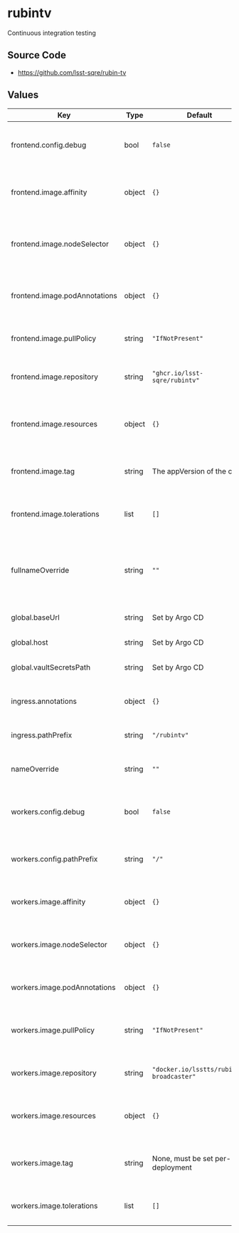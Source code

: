 # rubintv

Continuous integration testing

## Source Code

* <https://github.com/lsst-sqre/rubin-tv>

## Values

| Key | Type | Default | Description |
|-----|------|---------|-------------|
| frontend.config.debug | bool | `false` | If set to true, enable more verbose logging. |
| frontend.image.affinity | object | `{}` | Affinity rules for the rubintv frontend pod |
| frontend.image.nodeSelector | object | `{}` | Node selector rules for the rubintv frontend pod |
| frontend.image.podAnnotations | object | `{}` | Annotations for the rubintv frontend pod |
| frontend.image.pullPolicy | string | `"IfNotPresent"` | Pull policy for the rubintv image |
| frontend.image.repository | string | `"ghcr.io/lsst-sqre/rubintv"` | rubintv frontend image to use |
| frontend.image.resources | object | `{}` | Resource limits and requests for the rubintv frontend pod |
| frontend.image.tag | string | The appVersion of the chart | Tag of rubintv image to use |
| frontend.image.tolerations | list | `[]` | Tolerations for the rubintv frontend pod |
| fullnameOverride | string | `""` | Override the full name for resources (includes the release name) |
| global.baseUrl | string | Set by Argo CD | Base URL for the environment |
| global.host | string | Set by Argo CD | Host name for ingress |
| global.vaultSecretsPath | string | Set by Argo CD | Base path for Vault secrets |
| ingress.annotations | object | `{}` | Additional annotations to add to the ingress |
| ingress.pathPrefix | string | `"/rubintv"` | Prefix for rubintv's API routes. |
| nameOverride | string | `""` | Override the base name for resources |
| workers.config.debug | bool | `false` | If set to true, enable more verbose logging. |
| workers.config.pathPrefix | string | `"/"` | Prefix for the (internal) worker APU routes |
| workers.image.affinity | object | `{}` | Affinity rules for the rubintv worker pod |
| workers.image.nodeSelector | object | `{}` | Node selector rules for the rubintv worker pod |
| workers.image.podAnnotations | object | `{}` | Annotations for the rubintv worker pod |
| workers.image.pullPolicy | string | `"IfNotPresent"` | Pull policy for the rubintv worker image |
| workers.image.repository | string | `"docker.io/lsstts/rubintv-broadcaster"` | rubintv worker image to use |
| workers.image.resources | object | `{}` | Resource limits and requests for the rubintv worker pod |
| workers.image.tag | string | None, must be set per-deployment | Tag of rubintv worker image to use |
| workers.image.tolerations | list | `[]` | Tolerations for the rubintv worker pod |
